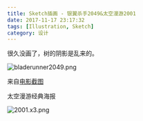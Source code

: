 ```yaml
---
title: Sketch插画 - 银翼杀手2049&太空漫游2001
date: 2017-11-17 23:17:32
tags: [Illustration, Sketch]
category: 设计
---
```


很久没画了，树的阴影是乱来的。

![bladerunner2049.png](https://s2.loli.net/2024/10/07/CSR5BL8edxPvFk2.png)

来自[电影截图](https://movie.douban.com/photos/photo/2493312974/)

太空漫游经典海报

![2001.x3.png](https://s2.loli.net/2024/10/07/IuOoknZG19vWLJD.png)
